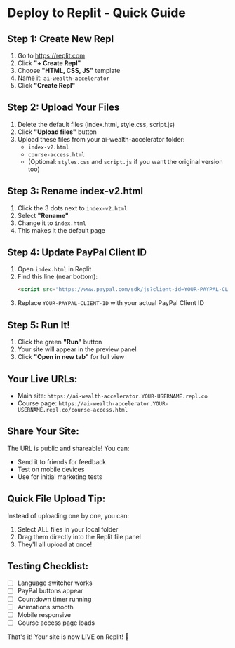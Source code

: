 # Deploy to Replit - Quick Guide

## Step 1: Create New Repl
1. Go to https://replit.com
2. Click **"+ Create Repl"**
3. Choose **"HTML, CSS, JS"** template
4. Name it: `ai-wealth-accelerator`
5. Click **"Create Repl"**

## Step 2: Upload Your Files
1. Delete the default files (index.html, style.css, script.js)
2. Click **"Upload files"** button
3. Upload these files from your ai-wealth-accelerator folder:
   - `index-v2.html` 
   - `course-access.html`
   - (Optional: `styles.css` and `script.js` if you want the original version too)

## Step 3: Rename index-v2.html
1. Click the 3 dots next to `index-v2.html`
2. Select **"Rename"**
3. Change it to `index.html`
4. This makes it the default page

## Step 4: Update PayPal Client ID
1. Open `index.html` in Replit
2. Find this line (near bottom):
   ```html
   <script src="https://www.paypal.com/sdk/js?client-id=YOUR-PAYPAL-CLIENT-ID&currency=USD"></script>
   ```
3. Replace `YOUR-PAYPAL-CLIENT-ID` with your actual PayPal Client ID

## Step 5: Run It!
1. Click the green **"Run"** button
2. Your site will appear in the preview panel
3. Click **"Open in new tab"** for full view

## Your Live URLs:
- Main site: `https://ai-wealth-accelerator.YOUR-USERNAME.repl.co`
- Course page: `https://ai-wealth-accelerator.YOUR-USERNAME.repl.co/course-access.html`

## Share Your Site:
The URL is public and shareable! You can:
- Send it to friends for feedback
- Test on mobile devices
- Use for initial marketing tests

## Quick File Upload Tip:
Instead of uploading one by one, you can:
1. Select ALL files in your local folder
2. Drag them directly into the Replit file panel
3. They'll all upload at once!

## Testing Checklist:
- [ ] Language switcher works
- [ ] PayPal buttons appear
- [ ] Countdown timer running
- [ ] Animations smooth
- [ ] Mobile responsive
- [ ] Course access page loads

That's it! Your site is now LIVE on Replit! 🚀